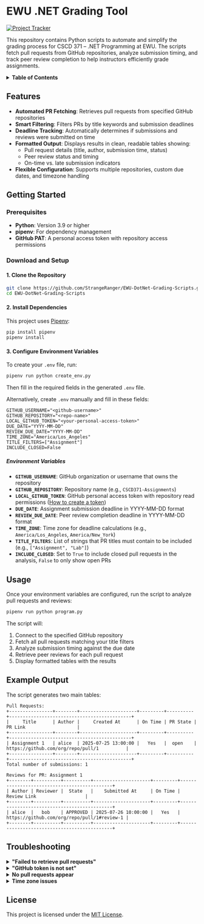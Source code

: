 # EWU .NET Grading Tool

[![Project Tracker](https://img.shields.io/badge/repo%20status-Project%20Tracker-lightgrey)](https://hthompson.dev/project-tracker#project-761888899)

This repository contains Python scripts to automate and simplify the grading process for CSCD 371 – .NET Programming at EWU. The scripts fetch pull requests from GitHub repositories, analyze submission timing, and track peer review completion to help instructors efficiently grade assignments.

<details>
<summary><strong>Table of Contents</strong></summary>

- [EWU .NET Grading Scripts](#ewu-net-grading-scripts)
  - [Features](#features)
  - [Getting Started](#getting-started)
    - [Prerequisites](#prerequisites)
    - [Download and Setup](#download-and-setup)
      - [1. Clone the Repository](#1-clone-the-repository)
      - [2. Install Dependencies](#2-install-dependencies)
      - [3. Configure Environment Variables](#3-configure-environment-variables)
        - [Environment Variables](#environment-variables)
  - [Usage](#usage)
  - [Example Output](#example-output)
  - [Troubleshooting](#troubleshooting)
  - [License](#license)

</details>

## Features

- **Automated PR Fetching**: Retrieves pull requests from specified GitHub repositories
- **Smart Filtering**: Filters PRs by title keywords and submission deadlines
- **Deadline Tracking**: Automatically determines if submissions and reviews were submitted on time
- **Formatted Output**: Displays results in clean, readable tables showing:
  - Pull request details (title, author, submission time, status)
  - Peer review status and timing
  - On-time vs. late submission indicators
- **Flexible Configuration**: Supports multiple repositories, custom due dates, and timezone handling

## Getting Started

### Prerequisites

- **Python**: Version 3.9 or higher
- **pipenv**: For dependency management
- **GitHub PAT**: A personal access token with repository access permissions

### Download and Setup

#### 1. Clone the Repository

```sh
git clone https://github.com/StrangeRanger/EWU-DotNet-Grading-Scripts.git
cd EWU-DotNet-Grading-Scripts
```

#### 2. Install Dependencies

This project uses [Pipenv](https://pipenv.pypa.io/en/latest/):

```sh
pip install pipenv
pipenv install
```

#### 3. Configure Environment Variables

To create your `.env` file, run:

```bash
pipenv run python create_env.py
```

Then fill in the required fields in the generated `.env` file.

Alternatively, create `.env` manually and fill in these fields:

```
GITHUB_USERNAME="<github-username>"
GITHUB_REPOSITORY="<repo-name>"
LOCAL_GITHUB_TOKEN="<your-personal-access-token>"
DUE_DATE="YYYY-MM-DD"
REVIEW_DUE_DATE="YYYY-MM-DD"
TIME_ZONE="America/Los_Angeles"
TITLE_FILTERS=["Assignment"]
INCLUDE_CLOSED=False
```

##### Environment Variables

- **`GITHUB_USERNAME`**: GitHub organization or username that owns the repository
- **`GITHUB_REPOSITORY`**: Repository name (e.g., `CSCD371-Assignments`)
- **`LOCAL_GITHUB_TOKEN`**: GitHub personal access token with repository read permissions ([How to create a token](https://docs.github.com/en/authentication/keeping-your-account-and-data-secure/creating-a-personal-access-token))
- **`DUE_DATE`**: Assignment submission deadline in YYYY-MM-DD format
- **`REVIEW_DUE_DATE`**: Peer review completion deadline in YYYY-MM-DD format
- **`TIME_ZONE`**: Time zone for deadline calculations (e.g., `America/Los_Angeles`, `America/New_York`)
- **`TITLE_FILTERS`**: List of strings that PR titles must contain to be included (e.g., `["Assignment", "Lab"]`)
- **`INCLUDE_CLOSED`**: Set to `True` to include closed pull requests in the analysis, `False` to only show open PRs

## Usage

Once your environment variables are configured, run the script to analyze pull requests and reviews:

```bash
pipenv run python program.py
```

The script will:
1. Connect to the specified GitHub repository
2. Fetch all pull requests matching your title filters
3. Analyze submission timing against the due date
4. Retrieve peer reviews for each pull request
5. Display formatted tables with the results

## Example Output

The script generates two main tables:

```
Pull Requests:
+----------------+--------+---------------------+---------+----------+---------------------------------------------+
|     Title      | Author |     Created At      | On Time | PR State |                   PR Link                   |
+----------------+--------+---------------------+---------+----------+---------------------------------------------+
| Assignment 1   | alice  | 2025-07-25 13:00:00 |   Yes   |  open    | https://github.com/org/repo/pull/1          |
+----------------+--------+---------------------+---------+----------+---------------------------------------------+
Total number of submissions: 1

Reviews for PR: Assignment 1
+--------+----------+----------+---------------------+---------+---------------------------------------------+
| Author | Reviewer |  State   |    Submitted At     | On Time |                Review Link                  |
+--------+----------+----------+---------------------+---------+---------------------------------------------+
| alice  |   bob    | APPROVED | 2025-07-26 10:00:00 |   Yes   | https://github.com/org/repo/pull/1#review-1 |
+--------+----------+----------+---------------------+---------+---------------------------------------------+
```

## Troubleshooting

<details>
<summary><strong>"Failed to retrieve pull requests"</strong></summary>

> - Verify your GitHub token has the correct permissions.
> - Check that the repository name and username are correct.
> - Ensure the repository exists and is accessible.

</details>

<details>
<summary><strong>"GitHub token is not set"</strong></summary>

> - Make sure your `.env` file exists in the project root.
> - Verify the `LOCAL_GITHUB_TOKEN` variable is properly set.
> - Check that there are no extra spaces or quotes in the token.

</details>

<details>
<summary><strong>No pull requests appear</strong></summary>

> - Verify your `TITLE_FILTERS` match the actual PR titles.
> - Check if `INCLUDE_CLOSED` should be set to `True`.
> - Ensure the due date format is correct (YYYY-MM-DD).

</details>

<details>
<summary><strong>Time zone issues</strong></summary>

> - Use standard timezone names (e.g., `America/Los_Angeles`, not `PST`).
> - Verify the timezone is correct for your institution's location.

</details>

## License

This project is licensed under the [MIT License](LICENSE).
